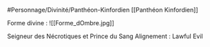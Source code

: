 #Personnage/Divinité/Panthéon-Kinfordien [[Panthéon Kinfordien]] 


Forme divine :
![[Forme_dOmbre.jpg]]

Seigneur des Nécrotiques et Prince du Sang
Alignement : Lawful Evil